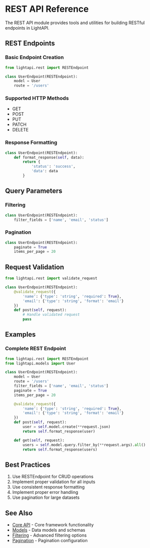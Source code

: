 # REST API Reference

The REST API module provides tools and utilities for building RESTful endpoints in LightAPI.

## REST Endpoints

### Basic Endpoint Creation

```python
from lightapi.rest import RESTEndpoint

class UserEndpoint(RESTEndpoint):
    model = User
    route = '/users'
```

### Supported HTTP Methods

- GET
- POST
- PUT
- PATCH
- DELETE

### Response Formatting

```python
class UserEndpoint(RESTEndpoint):
    def format_response(self, data):
        return {
            'status': 'success',
            'data': data
        }
```

## Query Parameters

### Filtering

```python
class UserEndpoint(RESTEndpoint):
    filter_fields = ['name', 'email', 'status']
```

### Pagination

```python
class UserEndpoint(RESTEndpoint):
    paginate = True
    items_per_page = 20
```

## Request Validation

```python
from lightapi.rest import validate_request

class UserEndpoint(RESTEndpoint):
    @validate_request({
        'name': {'type': 'string', 'required': True},
        'email': {'type': 'string', 'format': 'email'}
    })
    def post(self, request):
        # Handle validated request
        pass
```

## Examples

### Complete REST Endpoint

```python
from lightapi.rest import RESTEndpoint
from lightapi.models import User

class UserEndpoint(RESTEndpoint):
    model = User
    route = '/users'
    filter_fields = ['name', 'email', 'status']
    paginate = True
    items_per_page = 20

    @validate_request({
        'name': {'type': 'string', 'required': True},
        'email': {'type': 'string', 'format': 'email'}
    })
    def post(self, request):
        user = self.model.create(**request.json)
        return self.format_response(user)

    def get(self, request):
        users = self.model.query.filter_by(**request.args).all()
        return self.format_response(users)
```

## Best Practices

1. Use RESTEndpoint for CRUD operations
2. Implement proper validation for all inputs
3. Use consistent response formatting
4. Implement proper error handling
5. Use pagination for large datasets

## See Also

- [Core API](core.md) - Core framework functionality
- [Models](models.md) - Data models and schemas
- [Filtering](filters.md) - Advanced filtering options
- [Pagination](pagination.md) - Pagination configuration 